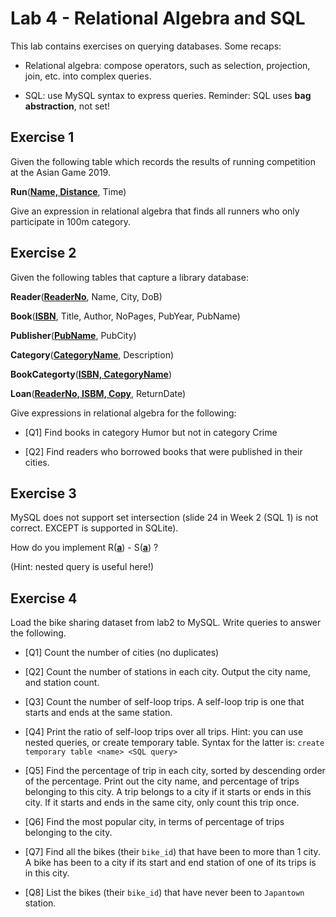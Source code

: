 # Lab 4 - Relational Algebra and SQL 

This lab contains exercises on querying databases. Some recaps:

* Relational algebra: compose operators, such as selection, projection, join, etc. into complex queries. 

* SQL: use MySQL syntax to express queries. Reminder: SQL uses **bag abstraction**, not set!

## Exercise 1
Given the following table which records the results of running competition at the Asian Game 2019. 

**Run**(<ins>**Name, Distance**</ins>, Time)

Give an expression in relational algebra that finds all runners who only participate in 100m category. 

## Exercise 2
Given the following tables that capture a library database:

**Reader**(<ins>**ReaderNo**</ins>, Name, City, DoB)

**Book**(<ins>**ISBN**</ins>, Title, Author, NoPages, PubYear, PubName)

**Publisher**(<ins>**PubName**</ins>, PubCity)

**Category**(<ins>**CategoryName**</ins>, Description)

**BookCategorty**(<ins>**ISBN, CategoryName**</ins>)

**Loan**(<ins>**ReaderNo, ISBM, Copy**</ins>, ReturnDate)

Give expressions in relational algebra for the following:

* [Q1] Find books in category Humor but not in category Crime

* [Q2] Find readers who borrowed books that were published in their cities. 


## Exercise 3

MySQL does not support set intersection (slide 24 in Week 2 (SQL 1) is not correct. EXCEPT is supported in
SQLite). 

How do you implement R(<ins>**a**</ins>) - S(<ins>**a**</ins>) ?

(Hint: nested query is useful here!)

## Exercise 4
Load the bike sharing dataset from lab2 to MySQL. Write queries to answer the following. 

* [Q1] Count the number of cities (no duplicates)

* [Q2] Count the number of stations in each city. Output the city name, and station count. 

* [Q3] Count the number of self-loop trips. A self-loop trip is one that starts and ends at the same station.

* [Q4] Print the ratio of self-loop trips over all trips. 
  Hint: you can use nested queries, or create temporary table. Syntax for the latter is: `create temporary
  table <name> <SQL query>`

* [Q5] Find the percentage of trip in each city, sorted by descending order of the percentage. Print out the
city name, and percentage of trips belonging to this city. A trip belongs to a city if it starts or ends in
this city. If it starts and ends in the same city, only count this trip once.  

* [Q6] Find the most popular city, in terms of percentage of trips belonging to the city. 

* [Q7] Find all the bikes (their `bike_id`) that have been to more than 1 city. A bike has been to a city if
its start and end station of one of its trips is in this city. 

* [Q8] List the bikes (their `bike_id`) that have never been to `Japantown` station. 
